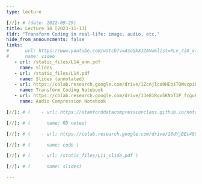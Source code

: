 ```yaml
---
type: lecture

[//]: # (date: 2022-09-29)
title: Lecture 14 [2023-11-13]
tldr: "Transform Coding in real-life: image, audio, etc."
hide_from_announcments: false
links:
#    - url: https://www.youtube.com/watch?v=AsoQkXJZAVw&list=PLv_7iO_xlL0Jgc35Pqn7XP5VTQ5krLMOl
#      name: video
   - url: /static_files/L14_ann.pdf
     name: Slides
   - url: /static_files/L14.pdf
     name: Slides (annotated)
   - url: https://colab.research.google.com/drive/1Zcnjlco0HEbiTQWvcpiPYA9HbtfB829x#scrollTo=u2mT08CIzvuw
     name: Transform Coding Notebook
   - url: https://colab.research.google.com/drive/13e81Rgv5KNbT1P_fcguPvldtedogkEJZ#scrollTo=McjXr-nVIII1
     name: Audio Compression Notebook

[//]: # (    - url: https://stanforddatacompressionclass.github.io/notes/lossy/rd.html)

[//]: # (      name: RD notes)

[//]: # (    - url: https://colab.research.google.com/drive/16dYjBEc499HgHoZRxcyeg0YmNAb5AwAW?usp=sharing)

[//]: # (      name: code )

[//]: # (    - url: /static_files/L11_slide.pdf )

[//]: # (      name: slides)

---
```





